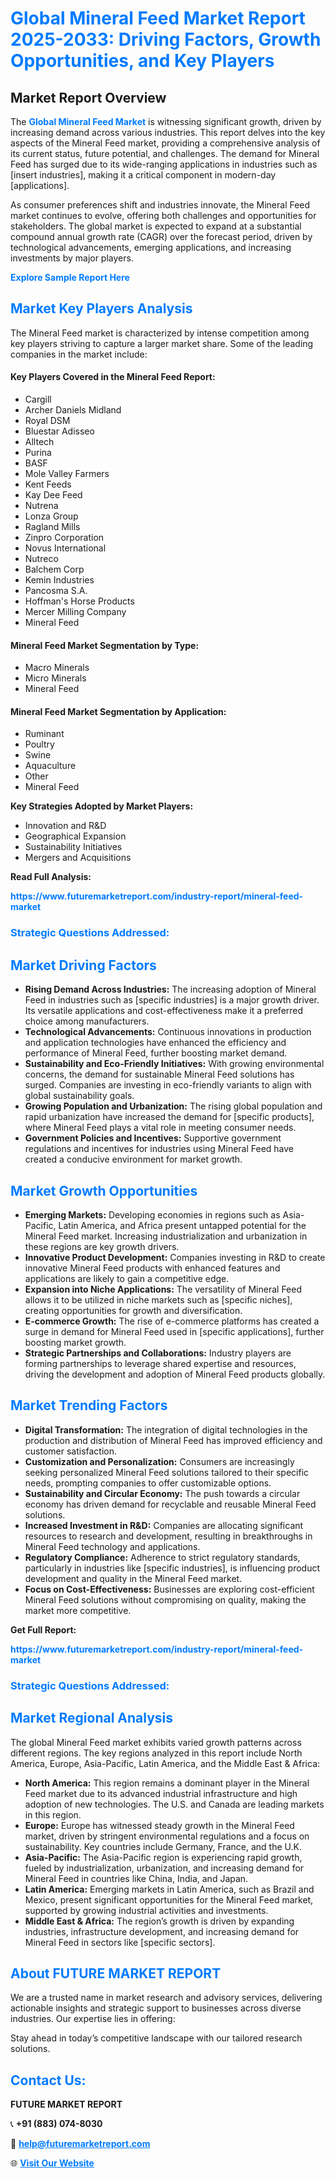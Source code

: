 <h1 style="color: #007BFF;">Global Mineral Feed Market Report 2025-2033: Driving Factors, Growth Opportunities, and Key Players</h1>

<section id="overview">
<h2>Market Report Overview</h2>
<p>The <a href="https://www.futuremarketreport.com/industry-report/mineral-feed-market" style="color: #007BFF; text-decoration: none;"><strong>Global Mineral Feed Market</strong></a> is witnessing significant growth, driven by increasing demand across various industries. This report delves into the key aspects of the Mineral Feed market, providing a comprehensive analysis of its current status, future potential, and challenges. The demand for Mineral Feed has surged due to its wide-ranging applications in industries such as [insert industries], making it a critical component in modern-day [applications].</p>
<p>As consumer preferences shift and industries innovate, the Mineral Feed market continues to evolve, offering both challenges and opportunities for stakeholders. The global market is expected to expand at a substantial compound annual growth rate (CAGR) over the forecast period, driven by technological advancements, emerging applications, and increasing investments by major players.</p>
</section>

<section id="overview">
<p><a href="https://www.futuremarketreport.com/request-sample/reportId=99900" style="color: #007BFF; text-decoration: none;"><strong>Explore Sample Report Here</strong></a></p>
</section>

<section id="key-players">
<h2 style="color: #007BFF;">Market Key Players Analysis</h2>
<p>The Mineral Feed market is characterized by intense competition among key players striving to capture a larger market share. Some of the leading companies in the market include:</p>
<h4>Key Players Covered in the Mineral Feed Report:</h4>
<ul><li>Cargill</li><li>Archer Daniels Midland</li><li>Royal DSM</li><li>Bluestar Adisseo</li><li>Alltech</li><li>Purina</li><li>BASF</li><li>Mole Valley Farmers</li><li>Kent Feeds</li><li>Kay Dee Feed</li><li>Nutrena</li><li>Lonza Group</li><li>Ragland Mills</li><li>Zinpro Corporation</li><li>Novus International</li><li>Nutreco</li><li>Balchem Corp</li><li>Kemin Industries</li><li>Pancosma S.A.</li><li>Hoffman&#039;s Horse Products</li><li>Mercer Milling Company</li><li>Mineral Feed</li></ul>
<h4>Mineral Feed Market Segmentation by Type:</h4>
<ul><li>Macro Minerals</li><li>Micro Minerals</li><li>Mineral Feed</li></ul>

<h4>Mineral Feed Market Segmentation by Application:</h4>
<ul><li>Ruminant</li><li>Poultry</li><li>Swine</li><li>Aquaculture</li><li>Other</li><li>Mineral Feed</li></ul>
<p><strong>Key Strategies Adopted by Market Players:</strong></p>
<ul>
<li>Innovation and R&D</li>
<li>Geographical Expansion</li>
<li>Sustainability Initiatives</li>
<li>Mergers and Acquisitions</li>
</ul>
</section>

<section>
<p><strong>Read Full Analysis: </strong></p><a href="https://www.futuremarketreport.com/industry-report/mineral-feed-market" style="color: #007BFF; text-decoration: none;"><strong>https://www.futuremarketreport.com/industry-report/mineral-feed-market</strong></a>
<h3 style="color: #007BFF;">Strategic Questions Addressed:</h3>
</section>

<section id="driving-factors">
<h2 style="color: #007BFF;">Market Driving Factors</h2>
<ul>
<li><strong>Rising Demand Across Industries:</strong> The increasing adoption of Mineral Feed in industries such as [specific industries] is a major growth driver. Its versatile applications and cost-effectiveness make it a preferred choice among manufacturers.</li>
<li><strong>Technological Advancements:</strong> Continuous innovations in production and application technologies have enhanced the efficiency and performance of Mineral Feed, further boosting market demand.</li>
<li><strong>Sustainability and Eco-Friendly Initiatives:</strong> With growing environmental concerns, the demand for sustainable Mineral Feed solutions has surged. Companies are investing in eco-friendly variants to align with global sustainability goals.</li>
<li><strong>Growing Population and Urbanization:</strong> The rising global population and rapid urbanization have increased the demand for [specific products], where Mineral Feed plays a vital role in meeting consumer needs.</li>
<li><strong>Government Policies and Incentives:</strong> Supportive government regulations and incentives for industries using Mineral Feed have created a conducive environment for market growth.</li>
</ul>
</section>

<section id="growth-opportunities">
<h2 style="color: #007BFF;">Market Growth Opportunities</h2>
<ul>
<li><strong>Emerging Markets:</strong> Developing economies in regions such as Asia-Pacific, Latin America, and Africa present untapped potential for the Mineral Feed market. Increasing industrialization and urbanization in these regions are key growth drivers.</li>
<li><strong>Innovative Product Development:</strong> Companies investing in R&D to create innovative Mineral Feed products with enhanced features and applications are likely to gain a competitive edge.</li>
<li><strong>Expansion into Niche Applications:</strong> The versatility of Mineral Feed allows it to be utilized in niche markets such as [specific niches], creating opportunities for growth and diversification.</li>
<li><strong>E-commerce Growth:</strong> The rise of e-commerce platforms has created a surge in demand for Mineral Feed used in [specific applications], further boosting market growth.</li>
<li><strong>Strategic Partnerships and Collaborations:</strong> Industry players are forming partnerships to leverage shared expertise and resources, driving the development and adoption of Mineral Feed products globally.</li>
</ul>
</section>

<section id="trending-factors">
<h2 style="color: #007BFF;">Market Trending Factors</h2>
<ul>
<li><strong>Digital Transformation:</strong> The integration of digital technologies in the production and distribution of Mineral Feed has improved efficiency and customer satisfaction.</li>
<li><strong>Customization and Personalization:</strong> Consumers are increasingly seeking personalized Mineral Feed solutions tailored to their specific needs, prompting companies to offer customizable options.</li>
<li><strong>Sustainability and Circular Economy:</strong> The push towards a circular economy has driven demand for recyclable and reusable Mineral Feed solutions.</li>
<li><strong>Increased Investment in R&D:</strong> Companies are allocating significant resources to research and development, resulting in breakthroughs in Mineral Feed technology and applications.</li>
<li><strong>Regulatory Compliance:</strong> Adherence to strict regulatory standards, particularly in industries like [specific industries], is influencing product development and quality in the Mineral Feed market.</li>
<li><strong>Focus on Cost-Effectiveness:</strong> Businesses are exploring cost-efficient Mineral Feed solutions without compromising on quality, making the market more competitive.</li>
</ul>
</section>

<section>
<p><strong>Get Full Report: </strong></p><a href="https://www.futuremarketreport.com/industry-report/mineral-feed-market" style="color: #007BFF; text-decoration: none;"><strong>https://www.futuremarketreport.com/industry-report/mineral-feed-market</strong></a>
<h3 style="color: #007BFF;">Strategic Questions Addressed:</h3>
</section>


<section id="regional-analysis">
<h2 style="color: #007BFF;">Market Regional Analysis</h2>
<p>The global Mineral Feed market exhibits varied growth patterns across different regions. The key regions analyzed in this report include North America, Europe, Asia-Pacific, Latin America, and the Middle East & Africa:</p>
<ul>
<li><strong>North America:</strong> This region remains a dominant player in the Mineral Feed market due to its advanced industrial infrastructure and high adoption of new technologies. The U.S. and Canada are leading markets in this region.</li>
<li><strong>Europe:</strong> Europe has witnessed steady growth in the Mineral Feed market, driven by stringent environmental regulations and a focus on sustainability. Key countries include Germany, France, and the U.K.</li>
<li><strong>Asia-Pacific:</strong> The Asia-Pacific region is experiencing rapid growth, fueled by industrialization, urbanization, and increasing demand for Mineral Feed in countries like China, India, and Japan.</li>
<li><strong>Latin America:</strong> Emerging markets in Latin America, such as Brazil and Mexico, present significant opportunities for the Mineral Feed market, supported by growing industrial activities and investments.</li>
<li><strong>Middle East & Africa:</strong> The region’s growth is driven by expanding industries, infrastructure development, and increasing demand for Mineral Feed in sectors like [specific sectors].</li>
</ul>
</section>

<footer>
<h2 style="color: #007BFF;">About FUTURE MARKET REPORT</h2>
<p>We are a trusted name in market research and advisory services, delivering actionable insights and strategic support to businesses across diverse industries. Our expertise lies in offering:</p>

<p>Stay ahead in today’s competitive landscape with our tailored research solutions.</p>

<h2 style="color: #007BFF;">Contact Us:</h2>
<p><strong>FUTURE MARKET REPORT</strong></p>
<p>📞 <strong>+91 (883) 074-8030</strong></p>
<p>📧 <strong><a href="mailto:help@futuremarketreport.com" style="color: #007BFF;">help@futuremarketreport.com</a></strong></p>
<p>🌐 <strong><a href="https://www.futuremarketreport.com/" style="color: #007BFF;">Visit Our Website</a></strong></p>
</footer>